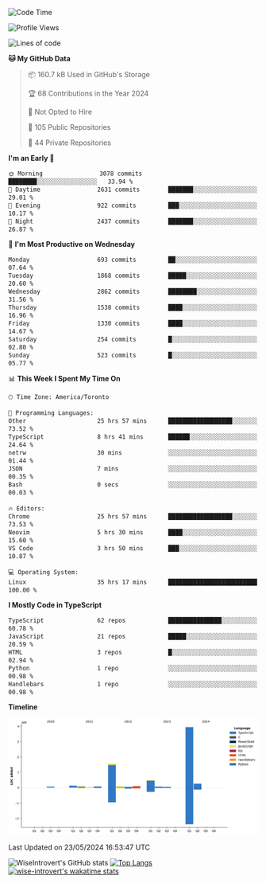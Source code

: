 <!--START_SECTION:waka-->
![Code Time](http://img.shields.io/badge/Code%20Time-1%2C605%20hrs%2046%20mins-blue)

![Profile Views](http://img.shields.io/badge/Profile%20Views-40-blue)

![Lines of code](https://img.shields.io/badge/From%20Hello%20World%20I%27ve%20Written-7.0%20million%20lines%20of%20code-blue)

**🐱 My GitHub Data** 

> 📦 160.7 kB Used in GitHub's Storage 
 > 
> 🏆 68 Contributions in the Year 2024
 > 
> 🚫 Not Opted to Hire
 > 
> 📜 105 Public Repositories 
 > 
> 🔑 44 Private Repositories 
 > 
**I'm an Early 🐤** 

```text
🌞 Morning                3078 commits        ████████░░░░░░░░░░░░░░░░░   33.94 % 
🌆 Daytime                2631 commits        ███████░░░░░░░░░░░░░░░░░░   29.01 % 
🌃 Evening                922 commits         ███░░░░░░░░░░░░░░░░░░░░░░   10.17 % 
🌙 Night                  2437 commits        ███████░░░░░░░░░░░░░░░░░░   26.87 % 
```
📅 **I'm Most Productive on Wednesday** 

```text
Monday                   693 commits         ██░░░░░░░░░░░░░░░░░░░░░░░   07.64 % 
Tuesday                  1868 commits        █████░░░░░░░░░░░░░░░░░░░░   20.60 % 
Wednesday                2862 commits        ████████░░░░░░░░░░░░░░░░░   31.56 % 
Thursday                 1538 commits        ████░░░░░░░░░░░░░░░░░░░░░   16.96 % 
Friday                   1330 commits        ████░░░░░░░░░░░░░░░░░░░░░   14.67 % 
Saturday                 254 commits         █░░░░░░░░░░░░░░░░░░░░░░░░   02.80 % 
Sunday                   523 commits         █░░░░░░░░░░░░░░░░░░░░░░░░   05.77 % 
```


📊 **This Week I Spent My Time On** 

```text
🕑︎ Time Zone: America/Toronto

💬 Programming Languages: 
Other                    25 hrs 57 mins      ██████████████████░░░░░░░   73.52 % 
TypeScript               8 hrs 41 mins       ██████░░░░░░░░░░░░░░░░░░░   24.64 % 
netrw                    30 mins             ░░░░░░░░░░░░░░░░░░░░░░░░░   01.44 % 
JSON                     7 mins              ░░░░░░░░░░░░░░░░░░░░░░░░░   00.35 % 
Bash                     0 secs              ░░░░░░░░░░░░░░░░░░░░░░░░░   00.03 % 

🔥 Editors: 
Chrome                   25 hrs 57 mins      ██████████████████░░░░░░░   73.53 % 
Neovim                   5 hrs 30 mins       ████░░░░░░░░░░░░░░░░░░░░░   15.60 % 
VS Code                  3 hrs 50 mins       ███░░░░░░░░░░░░░░░░░░░░░░   10.87 % 

💻 Operating System: 
Linux                    35 hrs 17 mins      █████████████████████████   100.00 % 
```

**I Mostly Code in TypeScript** 

```text
TypeScript               62 repos            ███████████████░░░░░░░░░░   60.78 % 
JavaScript               21 repos            █████░░░░░░░░░░░░░░░░░░░░   20.59 % 
HTML                     3 repos             █░░░░░░░░░░░░░░░░░░░░░░░░   02.94 % 
Python                   1 repo              ░░░░░░░░░░░░░░░░░░░░░░░░░   00.98 % 
Handlebars               1 repo              ░░░░░░░░░░░░░░░░░░░░░░░░░   00.98 % 
```



**Timeline**

![Lines of Code chart](https://raw.githubusercontent.com/wise-introvert/wise-introvert/master/assets/bar_graph.png)


 Last Updated on 23/05/2024 16:53:47 UTC
<!--END_SECTION:waka-->

![WiseIntrovert's GitHub stats](https://github-readme-stats.vercel.app/api?username=wise-introvert&count_private=true&show_icons=true)
[![Top Langs](https://github-readme-stats.vercel.app/api/top-langs/?username=wise-introvert&langs_count=10)](https://github.com/anuraghazra/github-readme-stats)
[![wise-introvert's wakatime stats](https://github-readme-stats.vercel.app/api/wakatime?username=wiseintrovert)](https://github.com/anuraghazra/github-readme-stats)
